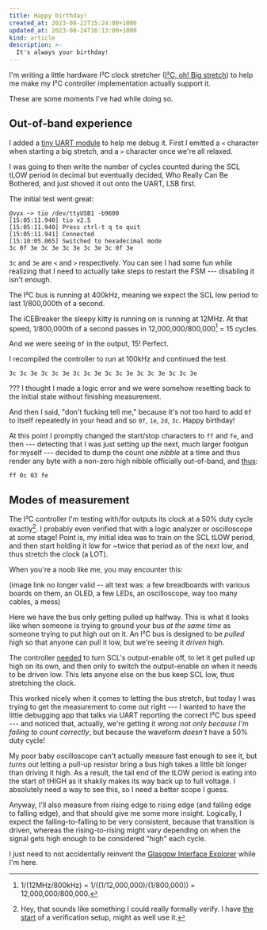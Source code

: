 ```yaml
---
title: Happy birthday!
created_at: 2023-08-22T15:24:00+1000
updated_at: 2023-08-24T16:13:00+1000
kind: article
description: >-
  It's always your birthday!
---
```


<section id="opening">

I'm writing a little hardware I²C clock stretcher ([I²C, oh! Big stretch]) to
help me make my I²C controller implementation actually support it.

These are some moments I've had while doing so.

[I²C, oh! Big stretch]: https://github.com/kivikakk/i2c_obs

</section>

<section id="oobe">

## Out-of-band experience

I added a [tiny UART module] to help me debug it. First I emitted a `<`
character when starting a big stretch, and a `>` character once we're all
relaxed.

[tiny UART module]: https://github.com/kivikakk/i2c_obs/commit/1078a55c9f5bd63fae9707586393535ed7afcd07#diff-fbbd4dd0ae5cec5958577b18349c32c4e93ed8df0846aacdfe916267b503e6f4

I was going to then write the number of cycles counted during the SCL tLOW
period in decimal but eventually decided, Who Really Can Be Bothered, and just
shoved it out onto the UART, LSB first.

The initial test went great:

```console?prompt=>
@vyx ~> tio /dev/ttyUSB1 -b9600
[15:05:11.940] tio v2.5
[15:05:11.940] Press ctrl-t q to quit
[15:05:11.941] Connected
[15:10:05.065] Switched to hexadecimal mode
3c 0f 3e 3c 3e 3c 3e 3c 3e 3c 0f 3e
```

`3c` and `3e` are `<` and `>` respectively. You can see I had some fun while
realizing that I need to actually take steps to restart the FSM --- disabling it
isn't enough.

The I²C bus is running at 400kHz, meaning we expect the SCL low period to last
1/800,000th of a second.

The iCEBreaker the sleepy kitty is running on is running at 12MHz. At that
speed, 1/800,000th of a second passes in 12,000,000/800,000[^maths] = 15 cycles.

[^maths]: 1/(12MHz/800kHz) = 1/((1/12,000,000)/(1/800,000)) = 12,000,000/800,000.

And we were seeing `0f` in the output, 15! Perfect.

I recompiled the controller to run at 100kHz and continued the test.

```console
3c 3c 3e 3c 3c 3e 3c 3c 3e 3c 3c 3e 3c 3c 3e 3c 3c 3e
```

??? I thought I made a logic error and we were somehow resetting back to the
initial state without finishing measurement.

And then I said, "don't fucking tell me," because it's not too hard to add `0f`
to itself repeatedly in your head and so `0f`, `1e`, `2d`, `3c`. Happy birthday!

At this point I promptly changed the start/stop characters to `ff` and `fe`, and
then --- detecting that I was just setting up the next, much larger footgun for
myself --- decided to dump the count one _nibble_ at a time and thus render any
byte with a non-zero high nibble officially out-of-band, and [thus]:

```console
ff 0c 03 fe
```

</section>

<section id="measurement">

## Modes of measurement

The I²C controller I'm testing with/for outputs its clock at a 50% duty
cycle exactly[^fv]. I probably even verified that with a logic analyzer or
oscilloscope at some stage! Point is, my initial idea was to train on the SCL
tLOW period, and then start holding it low for ~twice that period as of the next
low, and thus stretch the clock (a LOT).

When you're a noob like me, you may encounter this:

(image link no longer valid -- alt text was: a few breadboards with various
boards on them, an OLED, a few LEDs, an oscilloscope, way too many cables, a
mess)

Here we have the bus only getting pulled up halfway. This is what it looks like
when someone is trying to ground your bus _at the same time_ as someone trying
to put high out on it. An I²C bus is designed to be _pulled_ high so that anyone
can pull it low, but we're seeing it _driven_ high.

The controller [needed] to turn SCL's output-enable off, to let it get pulled up
high on its own, and then only to switch the output-enable on when it needs to
be driven low. This lets anyone else on the bus keep SCL low, thus stretching
the clock.

[needed]: https://github.com/kivikakk/sh1107/commit/bb7388b9f1a3635711337a304bc17e3c682c8508

This worked nicely when it comes to letting the bus stretch, but today I was
trying to get the measurement to come out right --- I wanted to have the little
debugging app that talks via UART reporting the correct I²C bus speed --- and
noticed that, actually, we're getting it wrong _not only because I'm failing to
count correctly_, but because the waveform _doesn't_ have a 50% duty cycle!

My poor baby oscilloscope can't actually measure fast enough to see it, but
_turns out_ letting a pull-up resistor bring a bus high takes a little bit
longer than driving it high. As a result, the tail end of the tLOW period is
eating into the start of tHIGH as it shakily makes its way back up to full
voltage. I absolutely need a way to see this, so I need a better scope I guess.

Anyway, I'll also measure from rising edge to rising edge (and falling edge to
falling edge), and that should give me some more insight. Logically, I expect
the falling-to-falling to be very consistent, because that transition is driven,
whereas the rising-to-rising might vary depending on when the signal gets high
enough to be considered "high" each cycle.

I just need to not accidentally reinvent the [Glasgow Interface Explorer] while
I'm here.

[Glasgow Interface Explorer]: https://www.crowdsupply.com/1bitsquared/glasgow

[^fv]: Hey, that sounds like something I could really formally verify.
  I have [the start] of a verification setup, might as well use it.
  
  [the start]: https://github.com/kivikakk/sh1107/blob/7b05e685eb6ee53b9f069410c9f12005cd580d99/sh1107/formal/__init__.py#L133-L155

</section>

[thus]: https://github.com/kivikakk/i2c_obs/commit/da9b89b43319114f3bb0fd43511ae934b10b7fac
